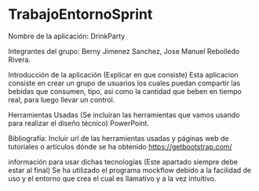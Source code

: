 # TrabajoEntornoSprint


Nombre de la aplicación: DrinkParty

Integrantes del grupo: Berny Jimenez Sanchez, Jose Manuel Rebolledo Rivera.

Introducción de la aplicación (Explicar en que consiste)
Esta aplicacion consiste en crear un grupo de usuarios los cuales puedan compartir las bebidas que consumen, tipo, asi como la cantidad que beben en tiempo real, para luego llevar un control. 


Herramientas Usadas (Se incluiran las herramientas que vamos usando para realizar el diseño técnico)
PowerPoint.


Bibliografía: Incluir url de las herramientas usadas y páginas web de tutoriales o articulos dónde se ha obtenido
https://getbootstrap.com/


 información para usar dichas tecnologías (Este apartado siempre debe estar al final)
 Se ha utilizado el programa mockflow debido a la facilidad de uso y el entorno que crea el cual es llamativo y a la vez intuitivo.
 
